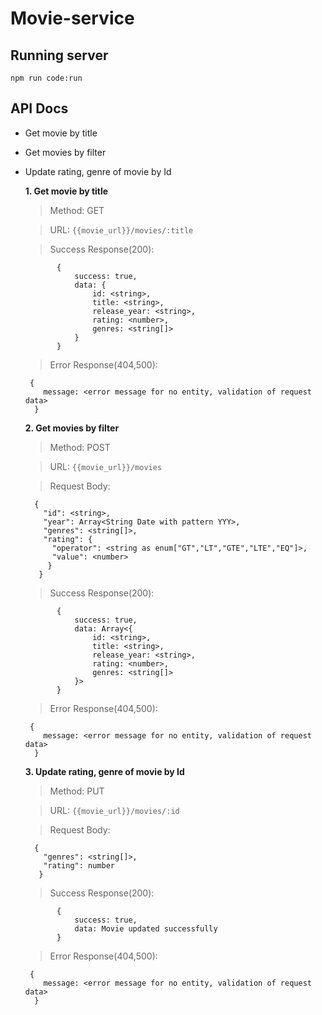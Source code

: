 # Movie-service


## Running server

  ```npm run code:run```


## API Docs


- Get movie by title
- Get movies by filter 
- Update rating, genre of movie by Id


   **1. Get movie by title** 

   > Method: GET

   > URL: ```{{movie_url}}/movies/:title```


   > Success Response(200):

   ```
          {
              success: true,
              data: {
                  id: <string>,
                  title: <string>,
                  release_year: <string>,
                  rating: <number>,
                  genres: <string[]>
              }
          }
   ```

   > Error Response(404,500):

   ```
    {
       message: <error message for no entity, validation of request data>
     }
   ```


   **2. Get movies by filter**

   > Method: POST

   > URL: ```{{movie_url}}/movies```

   > Request Body: 

   ```
     {
       "id": <string>,
       "year": Array<String Date with pattern YYY>,
       "genres": <string[]>,
       "rating": {
         "operator": <string as enum["GT","LT","GTE","LTE","EQ"]>,
         "value": <number>
        }
      } 
   ```

   > Success Response(200):

   ```
          {
              success: true,
              data: Array<{
                  id: <string>,
                  title: <string>,
                  release_year: <string>,
                  rating: <number>,
                  genres: <string[]>
              }>
          }
   ```

   > Error Response(404,500):

   ```
    {
       message: <error message for no entity, validation of request data>
     }
   ```


   **3. Update rating, genre of movie by Id**

   > Method: PUT

   > URL:  ```{{movie_url}}/movies/:id```

   > Request Body: 

   ```
     {
       "genres": <string[]>,
       "rating": number
      } 
   ```

   > Success Response(200):

   ```
          {
              success: true,
              data: Movie updated successfully
          }
   ```

   > Error Response(404,500):

   ```
    {
       message: <error message for no entity, validation of request data>
     }
   ```